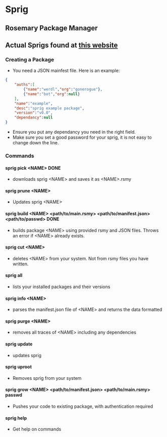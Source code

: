# Sprig
## Rosemary Package Manager
## Actual Sprigs found at [this website](https://sprigrsmy.000webhostapp.com/)
### Creating a Package
- You need a JSON mainfest file. Here is an example:
```json
{
    "auths":[
        {"name":"werdl","org":"gonerogue"},
        {"name":"bot","org":null}
    ],
    "name":"example",
    "desc":"sprig example package",
    "version":"v0.0",
    "dependancy":null
}
```
- Ensure you put any dependancy you need in the right field.
- Make sure you set a good password for your sprig, it is not easy to change down the line.
### Commands

#### sprig pick \<NAME> DONE
- downloads  sprig \<NAME> and saves it as \<NAME>.rsmy

#### sprig prune \<NAME>
- Updates sprig \<NAME>

#### sprig build \<NAME> \<path/to/main.rsmy> \<path/to/manifest.json> \<path/to/passwd> DONE
- builds package \<NAME> using provided rsmy and JSON files. Throws an error if \<NAME> already exists.

#### sprig cut \<NAME>
- deletes \<NAME> from your system. Not from rsmy files you have written.

#### sprig all
- lists your installed packages and their versions

#### sprig info \<NAME>
- parses the manifest.json file of \<NAME> and returns the data formatted

#### sprig purge \<NAME>
- removes all traces of \<NAME> including any dependencies

#### sprig update 
- updates sprig

#### sprig uproot 
- Removes sprig from your system

#### sprig grow \<NAME> \<path/to/manifest.json> \<path/to/main.rsmy> passwd
- Pushes your code to existing package, with authentication required

#### sprig help
- Get help on commands